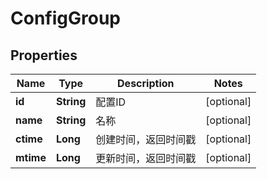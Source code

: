 

# ConfigGroup

## Properties

Name | Type | Description | Notes
------------ | ------------- | ------------- | -------------
**id** | **String** | 配置ID |  [optional]
**name** | **String** | 名称 |  [optional]
**ctime** | **Long** | 创建时间，返回时间戳 |  [optional]
**mtime** | **Long** | 更新时间，返回时间戳 |  [optional]



